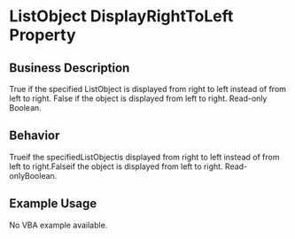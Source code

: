 # ListObject DisplayRightToLeft Property

## Business Description
True if the specified ListObject is displayed from right to left instead of from left to right. False if the object is displayed from left to right. Read-only Boolean.

## Behavior
Trueif the specifiedListObjectis displayed from right to left instead of from left to right.Falseif the object is displayed from left to right. Read-onlyBoolean.

## Example Usage
No VBA example available.